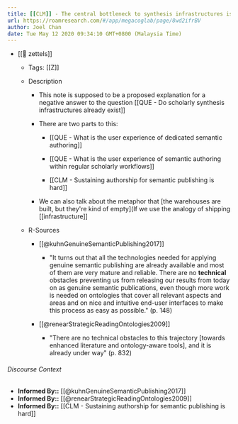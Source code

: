 ```yaml
---
title: [[CLM]] - The central bottleneck to synthesis infrastructures is authoring
url: https://roamresearch.com/#/app/megacoglab/page/8wd2ifrBV
author: Joel Chan
date: Tue May 12 2020 09:34:10 GMT+0800 (Malaysia Time)
---
```


- [[🌲 zettels]]

    - Tags: [[Z]]

    - Description

        - This note is supposed to be a proposed explanation for a negative answer to the question [[QUE - Do scholarly synthesis infrastructures already exist]]

        - There are two parts to this:

            - [[QUE - What is the user experience of dedicated semantic authoring]]

            - [[QUE - What is the user experience of semantic authoring within regular scholarly workflows]]

            - [[CLM - Sustaining authorship for semantic publishing is hard]]

        - We can also talk about the metaphor that [the warehouses are built, but they're kind of empty](If we use the analogy of shipping [[infrastructure]]

    - R-Sources

        - [[@kuhnGenuineSemanticPublishing2017]]

            - "It turns out that all the technologies needed for applying genuine semantic publishing are already available and most of them are very mature and reliable. There are no __technical__ obstacles preventing us from releasing our results from today on as genuine semantic publications, even though more work is needed on ontologies that cover all relevant aspects and areas and on nice and intuitive end-user interfaces to make this process as easy as possible." (p. 148)

        - [[@renearStrategicReadingOntologies2009]]

            - "There are no technical obstacles to this trajectory [towards enhanced literature and ontology-aware tools], and it is already under way" (p. 832)

###### Discourse Context

- **Informed By::** [[@kuhnGenuineSemanticPublishing2017]]
- **Informed By::** [[@renearStrategicReadingOntologies2009]]
- **Informed By::** [[CLM - Sustaining authorship for semantic publishing is hard]]
